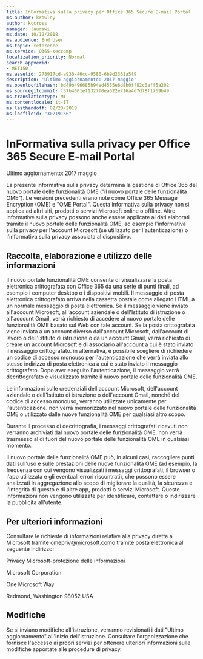 ```yaml
---
title: InFormativa sulla privacy per Office 365 Secure E-mail Portal
ms.author: krowley
author: kccross
manager: laurawi
ms.date: 10/12/2018
ms.audience: End User
ms.topic: reference
ms.service: O365-seccomp
localization_priority: Normal
search.appverid:
- MET150
ms.assetid: 278917cd-a930-46cc-9580-6b9d2361a5f9
description: 'Ultimo aggiornamento: 2017 maggio'
ms.openlocfilehash: bd49b496685b94ed4555e6d8b0ff82c0aff5a202
ms.sourcegitcommit: f57b4001ef1327f0ea622e716a4d7d78f1769b49
ms.translationtype: MT
ms.contentlocale: it-IT
ms.lasthandoff: 02/23/2019
ms.locfileid: "30219156"
---
```

# <a name="privacy-statement-for-office-365-secure-email-portal"></a>InFormativa sulla privacy per Office 365 Secure E-mail Portal

Ultimo aggiornamento: 2017 maggio
  
La presente informativa sulla privacy determina la gestione di Office 365 del nuovo portale delle funzionalità OME ("il nuovo portale delle funzionalità OME"). Le versioni precedenti erano note come Office 365 Message Encryption (OME) e "OME Portal". Questa informativa sulla privacy non si applica ad altri siti, prodotti o servizi Microsoft online o offline. Altre informative sulla privacy possono anche essere applicate ai dati elaborati tramite il nuovo portale delle funzionalità OME, ad esempio l'informativa sulla privacy per l'account Microsoft (se utilizzato per l'autenticazione) o l'informativa sulla privacy associata al dispositivo.
  
## <a name="collection-processing-and-use-of-your-information"></a>Raccolta, elaborazione e utilizzo delle informazioni

Il nuovo portale funzionalità OME consente di visualizzare la posta elettronica crittografata con Office 365 da una serie di punti finali, ad esempio i computer desktop o i dispositivi mobili. Il messaggio di posta elettronica crittografato arriva nella cassetta postale come allegato HTML a un normale messaggio di posta elettronica. Se il messaggio viene inviato all'account Microsoft, all'account aziendale o dell'Istituto di istruzione o all'account Gmail, verrà richiesto di accedere al nuovo portale delle funzionalità OME basato sul Web con tale account. Se la posta crittografata viene inviata a un account diverso dall'account Microsoft, dall'account di lavoro o dell'Istituto di istruzione o da un account Gmail, verrà richiesto di creare un account Microsoft e di associarlo all'account a cui è stato inviato il messaggio crittografato. in alternativa, è possibile scegliere di richiedere un codice di accesso monouso per l'autenticazione che verrà inviata allo stesso indirizzo di posta elettronica a cui è stato inviato il messaggio crittografato. Dopo aver eseguito l'autenticazione, il messaggio verrà decrittografato e visualizzato tramite il nuovo portale delle funzionalità OME.
  
Le informazioni sulle credenziali dell'account Microsoft, dell'account aziendale o dell'Istituto di istruzione o dell'account Gmail, nonché del codice di accesso monouso, verranno utilizzate unicamente per l'autenticazione. non verrà memorizzato nel nuovo portale delle funzionalità OME o utilizzato dalle nuove funzionalità OME per qualsiasi altro scopo.
  
Durante il processo di decrittografia, i messaggi crittografati ricevuti non verranno archiviati dal nuovo portale delle funzionalità OME. non verrà trasmesso al di fuori del nuovo portale delle funzionalità OME in qualsiasi momento.
  
Il nuovo portale delle funzionalità OME può, in alcuni casi, raccogliere punti dati sull'uso e sulle prestazioni delle nuove funzionalità OME (ad esempio, la frequenza con cui vengono visualizzati i messaggi crittografati, il browser o l'app utilizzata e gli eventuali errori riscontrati), che possono essere analizzati in aggregazione allo scopo di migliorare la qualità, la sicurezza e l'integrità di questo e di altre app, prodotti o servizi Microsoft. Queste informazioni non vengono utilizzate per identificare, contattare o indirizzare la pubblicità all'utente.
  
## <a name="for-more-information"></a>Per ulteriori informazioni

Consultare le richieste di informazioni relative alla privacy dirette a Microsoft tramite [omepriv@microsoft.com](mailto:omepriv@microsoft.com)o tramite posta elettronica al seguente indirizzo:
  
Privacy Microsoft-protezione delle informazioni
  
Microsoft Corporation
  
One Microsoft Way
  
Redmond, Washington 98052 USA
  
## <a name="changes"></a>Modifiche

Se si inviano modifiche all'istruzione, verranno revisionati i dati "Ultimo aggiornamento" all'inizio dell'istruzione. Consultare l'organizzazione che fornisce l'accesso ai propri servizi per ottenere ulteriori informazioni sulle modifiche apportate alle procedure di privacy.
  

